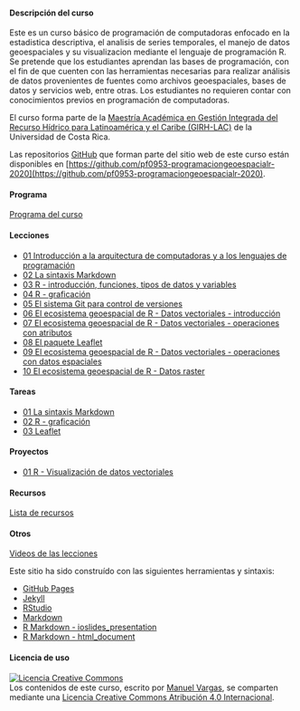 #### Descripción del curso
Este es un curso básico de programación de computadoras enfocado en la estadistica descriptiva, el analisis de series temporales, el manejo de datos geoespaciales y su visualizacion mediante el lenguaje de programación R. Se pretende que los estudiantes aprendan las bases de programación, con el fin de que cuenten con las herramientas necesarias para realizar análisis de datos provenientes de fuentes como archivos geoespaciales, bases de datos y servicios web, entre otras. Los estudiantes no requieren contar con conocimientos previos en programación de computadoras.

El curso forma parte de la [Maestría Académica en Gestión Integrada del Recurso Hídrico para Latinoamérica y el Caribe (GIRH-LAC)](https://oacg.fcs.ucr.ac.cr/maestria/) de la Universidad de Costa Rica.

Las repositorios [GitHub](https://github.com/) que forman parte del sitio web de este curso están disponibles en [https://github.com/pf0953-programaciongeoespacialr-2020](https://github.com/pf0953-programaciongeoespacialr-2020).

#### Programa
[Programa del curso](https://github.com/pf0953-programaciongeoespacialr-2020/programa-curso/blob/master/PF-0953-Programaci%C3%B3n_geoespacial_R_Programa_curso-2020.pdf)

#### Lecciones
* [01 Introducción a la arquitectura de computadoras y a los lenguajes de programación](https://pf0953-programaciongeoespacialr-2020.github.io/leccion-01-introduccion/)
* [02 La sintaxis Markdown](https://pf0953-programaciongeoespacialr-2020.github.io/leccion-02-markdown/)
* [03 R - introducción, funciones, tipos de datos y variables](https://pf0953-programaciongeoespacialr-2020.github.io/leccion-03-r-introduccion-funciones-tipos-variables/)
* [04 R - graficación](https://pf0953-programaciongeoespacialr-2020.github.io/leccion-04-r-graficacion/)
* [05 El sistema Git para control de versiones](https://pf0953-programaciongeoespacialr-2020.github.io/leccion-05-git/)
* [06 El ecosistema geoespacial de R - Datos vectoriales - introducción](https://pf0953-programaciongeoespacialr-2020.github.io/leccion-06-r-datos-vectoriales-introduccion/)
* [07 El ecosistema geoespacial de R - Datos vectoriales - operaciones con atributos](https://pf0953-programaciongeoespacialr-2020.github.io/leccion-07-r-datos-vectoriales-atributos/)
* [08 El paquete Leaflet](https://pf0953-programaciongeoespacialr-2020.github.io/leccion-08-r-leaflet/)
* [09 El ecosistema geoespacial de R - Datos vectoriales - operaciones con datos espaciales](https://pf0953-programaciongeoespacialr-2020.github.io/leccion-09-r-datos-vectoriales-operaciones-espaciales/)
* [10 El ecosistema geoespacial de R - Datos raster](https://pf0953-programaciongeoespacialr-2020.github.io/leccion-10-r-datos-raster/)
    
#### Tareas
* [01 La sintaxis Markdown](https://pf0953-programaciongeoespacialr-2020.github.io/tarea-01-markdown/)
* [02 R - graficación](https://pf0953-programaciongeoespacialr-2020.github.io/tarea-02-r-graficacion/)
* [03 Leaflet](https://pf0953-programaciongeoespacialr-2020.github.io/tarea-03-leaflet/)

#### Proyectos
* [01 R - Visualización de datos vectoriales](https://pf0953-programaciongeoespacialr-2020.github.io/proyecto-01-r-datos-vectoriales-visualizacion/)

#### Recursos
[Lista de recursos](https://pf0953-programaciongeoespacialr-2020.github.io/recursos/)

#### Otros
[Videos de las lecciones](https://www.youtube.com/playlist?list=PL1gEgLSwAJeIQbvxYgjG5_6Q21f6UOw5M)

Este sitio ha sido construído con las siguientes herramientas y sintaxis:

- [GitHub Pages](https://pages.github.com/)
- [Jekyll](https://jekyllrb.com/)
- [RStudio](https://rstudio.com/)
- [Markdown](https://daringfireball.net/projects/markdown/)
- [R Markdown - ioslides_presentation](https://bookdown.org/yihui/rmarkdown/ioslides-presentation.html)
- [R Markdown - html_document](https://bookdown.org/yihui/rmarkdown/html-document.html)

#### Licencia de uso
<a rel="license" href="http://creativecommons.org/licenses/by/4.0/"><img alt="Licencia Creative Commons" style="border-width:0" src="https://i.creativecommons.org/l/by/4.0/88x31.png" /></a><br /><span xmlns:dct="http://purl.org/dc/terms/" property="dct:title">Los contenidos de este curso</span>, escrito por <a xmlns:cc="http://creativecommons.org/ns#" href="https://github.com/mfvargas" property="cc:attributionName" rel="cc:attributionURL">Manuel Vargas</a>, se comparten mediante una <a rel="license" href="http://creativecommons.org/licenses/by/4.0/">Licencia Creative Commons Atribución 4.0 Internacional</a>.

